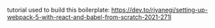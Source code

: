 tutorial used to build this boilerplate:
https://dev.to/riyanegi/setting-up-webpack-5-with-react-and-babel-from-scratch-2021-271l
